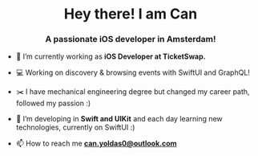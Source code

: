<h1 align="center">Hey there! I am Can</h1>
<h3 align="center">A passionate iOS developer in Amsterdam!</h3>

- 🔭   I’m currently working as **iOS Developer at TicketSwap.** 

- 💻   Working on discovery & browsing events with SwiftUI and GraphQL!

- ✂️   I have mechanical engineering degree but changed my career path, followed my passion :)

- 🌱   I’m developing in **Swift and UIKit** and each day learning new technologies, currently on SwiftUI :)

- 📫 How to reach me **can.yoldas0@outlook.com**
